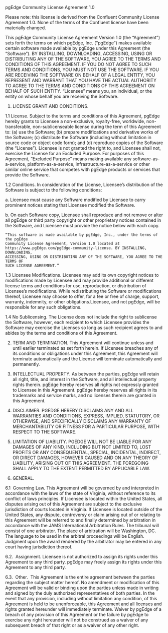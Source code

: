 pgEdge Community License Agreement 1.0

Please note: this license is derived from the Confluent Community License 
Agreement 1.0. None of the terms of the Confluent license have been materially 
changed. 

This pgEdge Community License Agreement Version 1.0 (the “Agreement”) sets 
forth the terms on which pgEdge, Inc. (“pgEdge”) makes available certain 
software made available by pgEdge under this Agreement (the “Software”). 
BY INSTALLING, DOWNLOADING, ACCESSING, USING OR DISTRIBUTING ANY OF 
THE SOFTWARE, YOU AGREE TO THE TERMS AND CONDITIONS OF THIS AGREEMENT. IF 
YOU DO NOT AGREE TO SUCH TERMS AND CONDITIONS, YOU MUST NOT USE THE SOFTWARE.
IF YOU ARE RECEIVING THE SOFTWARE ON BEHALF OF A LEGAL ENTITY, YOU REPRESENT 
AND WARRANT THAT YOU HAVE THE ACTUAL AUTHORITY TO AGREE TO THE TERMS AND 
CONDITIONS OF THIS AGREEMENT ON BEHALF OF SUCH ENTITY. “Licensee” means you,
an individual, or the entity on whose behalf you are receiving the Software.

1. LICENSE GRANT AND CONDITIONS.

1.1 License. Subject to the terms and conditions of this Agreement, pgEdge 
hereby grants to Licensee a non-exclusive, royalty-free, worldwide, 
non-transferable, non-sublicenseable license during the term of this Agreement 
to: (a) use the Software; (b) prepare modifications and derivative works of the 
Software; (c) distribute the Software (including without limitation in source 
code or object code form); and (d) reproduce copies of the Software (the 
“License”). Licensee is not granted the right to, and Licensee shall not, 
exercise the License for an Excluded Purpose. For purposes of this Agreement, 
“Excluded Purpose” means making available any software-as-a-service, 
platform-as-a-service, infrastructure-as-a-service or other similar online 
service that competes with pgEdge products or services that provide the 
Software.

1.2 Conditions. In consideration of the License, Licensee’s distribution of the 
Software is subject to the following conditions:

 a. Licensee must cause any Software modified by Licensee to carry prominent 
 notices stating that Licensee modified the Software.

  b. On each Software copy, Licensee shall reproduce and not remove or alter all 
  pgEdge or third party copyright or other proprietary notices contained in the 
  Software, and Licensee must provide the notice below with each copy.

    “This software is made available by pgEdge, Inc., under the terms of the pgEdge 
    Community License Agreement, Version 1.0 located at 
    https://www.pgEdge.com/pgEdge-community-license. BY INSTALLING, DOWNLOADING, 
    ACCESSING, USING OR DISTRIBUTING ANY OF THE SOFTWARE, YOU AGREE TO THE TERMS OF 
    SUCH LICENSE AGREEMENT.”

1.3 Licensee Modifications. Licensee may add its own copyright notices to 
modifications made by Licensee and may provide additional or different license 
terms and conditions for use, reproduction, or distribution of Licensee’s 
modifications. While redistributing the Software or modifications thereof, 
Licensee may choose to offer, for a fee or free of charge, support, warranty, 
indemnity, or other obligations.Licensee, and not pgEdge, will be responsible 
for any such obligations.

1.4 No Sublicensing. The License does not include the right to sublicense the 
Software, however, each recipient to which Licensee provides the Software may 
exercise the Licenses so long as such recipient agrees to and abides by the 
terms and conditions of this Agreement.

2. TERM AND TERMINATION.
This Agreement will continue unless and until earlier terminated as set forth 
herein. If Licensee breaches any of its conditions or obligations under this 
Agreement, this Agreement will terminate automatically and the License will 
terminate automatically and permanently.

3. INTELLECTUAL PROPERTY.
As between the parties, pgEdge will retain all right, title, and interest in 
the Software, and all intellectual property rights therein. pgEdge hereby 
reserves all rights not expressly granted to Licensee in this Agreement. pgEdge 
hereby reserves all rights in its trademarks and service marks, and no licenses 
therein are granted in this Agreement.

4. DISCLAIMER.
PGEDGE HEREBY DISCLAIMS ANY AND ALL WARRANTIES AND CONDITIONS, EXPRESS, 
IMPLIED, STATUTORY, OR OTHERWISE, AND SPECIFICALLY DISCLAIMS ANY WARRANTY OF 
MERCHANTABILITY OR FITNESS FOR A PARTICULAR PURPOSE, WITH RESPECT TO THE 
SOFTWARE.

5. LIMITATION OF LIABILITY.
PGEDGE WILL NOT BE LIABLE FOR ANY DAMAGES OF ANY KIND, INCLUDING BUT NOT 
LIMITED TO, LOST PROFITS OR ANY CONSEQUENTIAL, SPECIAL, INCIDENTAL, INDIRECT, 
OR DIRECT DAMAGES, HOWEVER CAUSED AND ON ANY THEORY OF LIABILITY, ARISING OUT 
OF THIS AGREEMENT. THE FOREGOING SHALL APPLY TO THE EXTENT PERMITTED BY 
APPLICABLE LAW.

6. GENERAL.

6.1  Governing Law. This Agreement will be governed by and interpreted in 
accordance with the laws of the state of Virginia, without reference to its 
conflict of laws principles. If Licensee is located within the United States, 
all disputes arising out of this Agreement are subject to the exclusive 
jurisdiction of courts located in Virginia. If Licensee is located outside of 
the United States, any dispute, controversy or claim arising out of or relating 
to this Agreement will be referred to and finally determined by arbitration in 
accordance with the JAMS International Arbitration Rules. The tribunal will 
consist of one arbitrator. The place of arbitration will be Washington, DC. The 
language to be used in the arbitral proceedings will be English. Judgment upon 
the award rendered by the arbitrator may be entered in any court having 
jurisdiction thereof.

6.2.  Assignment. Licensee is not authorized to assign its rights under this 
Agreement to any third party. pgEdge may freely assign its rights under this 
Agreement to any third party.

6.3.  Other.  This Agreement is the entire agreement between the parties 
regarding the subject matter hereof. No amendment or modification of this 
Agreement will be valid or binding upon the parties unless made in writing and 
signed by the duly authorized representatives of both parties. In the event 
that any provision, including without limitation any condition, of this 
Agreement is held to be unenforceable, this Agreement and all licenses and 
rights granted hereunder will immediately terminate. Waiver by pgEdge of a 
breach of any provision of this Agreement or the failure by pgEdge to exercise 
any right hereunder will not be construed as a waiver of any subsequent breach 
of that right or as a waiver of any other right.

